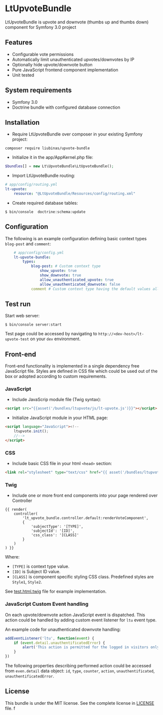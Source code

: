 # LtUpvoteBundle
LtUpvoteBundle is upvote and downvote (thumbs up and thumbs down) component 
for Symfony 3.0 project

## Features 
- Configurable vote permissions
- Automatically limit unauthenticated upvotes/downvotes by IP
- Optionally hide upvote/downvote button
- Pure JavaScript frontend component implementation
- Unit tested

## System requirements

- Symfony 3.0
- Doctrine bundle with configured database connection

## Installation

* Require LtUpvoteBundle over composer in your existing Symfony project:

 ```
 composer require liubinas/upvote-bundle
 ```

* Initialize it in the app/AppKernel.php file:

 ```php
 $bundles[] = new Lt\UpvoteBundle\LtUpvoteBundle();
 ```

* Import LtUpvoteBundle routing:

```yaml
# app/config/routing.yml
lt-upvote:
    resource: "@LtUpvoteBundle/Resources/config/routing.xml"
```

* Create required database tables:

 ```
 $ bin/console  doctrine:schema:update
 ```

## Configuration

The following is an example configuration defining basic context types `blog-post` and
 `comment`:

```yml
    # app/config/config.yml
    lt-upvote-bundle:
        types:
            blog-post: # Custom context type
                show_upvote: true
                show_downvote: true
                allow_unauthenticated_upvote: true
                allow_unauthenticated_downvote: false
            comment # Custom context type having the default values all true

```

## Test run

Start web server:
```
$ bin/console server:start
```

Test page could be accessed by navigating to 
`http://<dev-host>/lt-upvote-test` on your `dev` environment. 

## Front-end

Front-end functionality is implemented in a single dependency free JavaScript file.
Styles are defined in CSS file which could be used out of the box 
or adopted according to custom requirements.

### JavaScript

* Include JavaScrip module file (Twig syntax):

 ```html
 <script src="{{asset('/bundles/ltupvote/js/lt-upvote.js')}}"></script>
 ```

* Initialize JavaScript module in your HTML page:

 ```html
 <script language="JavaScript"><!--
     ltupvote.init();
     //-->
 </script>
 ```

### CSS

* Include basic CSS file in your html `<head>` section:

 ```html
 <link rel="stylesheet" type="text/css" href="{{ asset('/bundles/ltupvote/css/lt-upvote.css') }}">
```

### Twig 

* Include one or more front end components into your page rendered over Controller
```
{{ render(
    controller(
        'lt_upvote_bundle.controller.default:renderVoteComponent',
        {
            'subjectType': '[TYPE]',
            'subjectId': '[ID]',
            'css_class': '[CLASS]' 
        }
    )
) }}
```

Where:
 * `[TYPE]` is context type value.
 * `[ID]` is Subject ID value.
 * `[CLASS]` is component specific styling CSS class. Predefined styles are `Style1`, `Style2`. 

See [test.html.twig](Resources/views/Default/test.html.twig) file for example implementation.

### JavaScript Custom Event handling

On each upvote/downvote action JavaScript event is dispatched.
This action could be handled by adding custom event listener for `ltu` event type.

An example code for unauthenticated downvote handling: 
 
```JavaScript
addEventListener('ltu', function(event) {
    if (event.detail.unauthentificatedError) {
        alert('This action is permitted for the logged in visitors only.');
    }
})
```   
                                                                                                                                                                                                                                                                                                                                                                                                                                                                                                                                                                                                                                                                                                                                                                                                                           
The following properties describing performed action could be accessed from `even.detail` data object: `id`, `type`, `counter`, `action`, `unauthentificated`, `unauthentificatedError`. 

## License

This bundle is under the MIT license. See the complete license in [LICENSE](LICENSE) file.
f